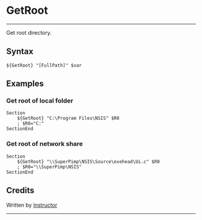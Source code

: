 # GetRoot

---

Get root directory.

## Syntax

	${GetRoot} "[FullPath]" $var

## Examples

### Get root of local folder

	Section
		${GetRoot} "C:\Program Files\NSIS" $R0
		; $R0="C:"
	SectionEnd

### Get root of network share

	Section
		${GetRoot} "\\SuperPimp\NSIS\Source\exehead\Ui.c" $R0
		; $R0="\\SuperPimp\NSIS"
	SectionEnd

## Credits

Written by [Instructor][1]

---

[1]: http://nsis.sourceforge.net/User:Instructor